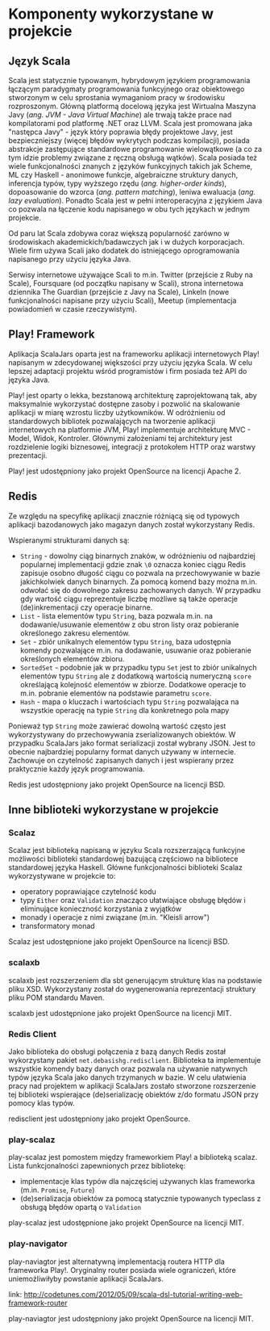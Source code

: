 # Komponenty wykorzystane w projekcie

## Język Scala ##

Scala jest statycznie typowanym, hybrydowym językiem programowania łączącym paradygmaty programowania funkcyjnego oraz obiektowego stworzonym w celu sprostania wymaganiom pracy w środowisku rozproszonym. Główną platformą docelową języka jest Wirtualna Maszyna Javy (_ang. JVM - Java Virtual Machine_) ale trwają także prace nad kompilatorami pod platformę .NET oraz LLVM. Scala jest promowana jaka "następca Javy" - język który poprawia błędy projektowe Javy, jest bezpieczniejszy (więcej błędów wykrytych podczas kompilacji), posiada abstrakcje zastępujące standardowe programowanie wielowątkowe (a co za tym idzie problemy związane z ręczną obsługą wątków). Scala posiada też wiele funkcjonalności znanych z języków funkcyjnych takich jak Scheme, ML czy Haskell - anonimowe funkcje, algebraiczne struktury danych, inferencja typów, typy wyższego rzędu (_ang. higher-order kinds_), dopoasowanie do wzorca (_ang. pattern matching_), leniwa ewaluacja (_ang. lazy evaluation_). Ponadto Scala jest w pełni interoperacyjna z językiem Java co pozwala na łączenie kodu napisanego w obu tych językach w jednym projekcie.

Od paru lat Scala zdobywa coraz większą popularność zarówno w środowiskach akademickich/badawczych jak i w dużych korporacjach. Wiele firm używa Scali jako dodatek do istniejącego oprogramowania napisanego przy użyciu języka Java. 

Serwisy internetowe używające Scali to m.in. Twitter (przejście z Ruby na Scale), Foursquare (od początku napisany w Scali), strona internetowa dziennika The Guardian (przejście z Javy na Scale), LinkeIn (nowe funkcjonalności napisane przy użyciu Scali), Meetup (implementacja powiadomień w czasie rzeczywistym).

## Play! Framework  ##

Aplikacja ScalaJars oparta jest na frameworku aplikacji internetowych Play! napisanym w zdecydowanej większości przy użyciu języka Scala. W celu lepszej adaptacji projektu wśród programistów i firm posiada też API do języka Java.

Play! jest oparty o lekka, bezstanową architekturę zaprojektowaną tak, aby maksymalnie wykorzystać dostępne zasoby i pozwolić na skalowanie aplikacji w miarę wzrostu liczby użytkowników. W odróżnieniu od standardowych bibliotek pozwalających na tworzenie aplikacji internetowych na platformie JVM, Play! implementuje architekturę MVC - Model, Widok, Kontroler. Głównymi założeniami tej architektury jest rozdzielenie logiki biznesowej, integracji z protokołem HTTP oraz warstwy prezentacji.

Play! jest udostępniony jako projekt OpenSource na licencji Apache 2.

## Redis  ##

Ze względu na specyfikę aplikacji znacznie różniącą się od typowych aplikacji bazodanowych jako magazyn danych został wykorzystany Redis.

Wspieranymi strukturami danych są:

  * `String` - dowolny ciąg binarnych znaków, w odróżnieniu od najbardziej popularnej implementacji gdzie znak `\0` oznacza koniec ciągu Redis zapisuje osobno długość ciągu co pozwala na przechowywanie w bazie jakichkolwiek danych binarnych. Za pomocą komend bazy można m.in. odwołać się do dowolnego zakresu zachowanych danych. W przypadku gdy wartość ciągu reprezentuje liczbę możliwe są także operacje (de)inkrementacji czy operacje binarne.
  * `List` - lista elementów typu `String`, baza pozwala m.in. na dodawanie/usuwanie elementów z obu stron listy oraz pobieranie określonego zakresu elementów.
  * `Set` - zbiór unikalnych elementów typu `String`, baza udostępnia komendy pozwalające m.in. na dodawanie, usuwanie oraz pobieranie określonych elementów zbioru.
  * `SortedSet` - podobnie jak w przypadku typu `Set` jest to zbiór unikalnych elementów typu `String` ale z dodatkową wartością numeryczną `score` określającą kolejność elementów w zbiorze. Dodatkowe operacje to m.in. pobranie elementów na podstawie parametru `score`.
  * `Hash` - mapa o kluczach i wartościach typu `String` pozwalająca na wszystkie operację na typie `String` dla konkretnego pola mapy

Ponieważ typ `String` może zawierać dowolną wartość często jest wykorzystywany do przechowywania zserializowanych obiektów. W przypadku ScalaJars jako format serializacji został wybrany JSON. Jest to obecnie najbardziej popularny format danych używany w internecie. Zachowuje on czytelność zapisanych danych i jest wspierany przez praktycznie każdy język programowania.

Redis jest udostępniony jako projekt OpenSource na licencji BSD.

## Inne biblioteki wykorzystane w projekcie ##

### Scalaz ###

Scalaz jest biblioteką napisaną w języku Scala rozszerzającą funkcyjne możliwości biblioteki standardowej bazującą częściowo na bibliotece standardowej języka Haskell.
Główne funkcjonalności biblioteki Scalaz wykorzystywane w projekcie to:

* operatory poprawiające czytelność kodu
* typy `Either` oraz `Validation` znacząco ułatwiające obsługę błędów i eliminujące konieczność korzystania z wyjątków
* monady i operacje z nimi związane (m.in. "Kleisli arrow")
* transformatory monad

Scalaz jest udostępnione jako projekt OpenSource na licencji BSD.


### scalaxb ###

scalaxb jest rozszerzeniem dla sbt generującym strukturę klas na podstawie pliku XSD. Wykorzystany został do wygenerowania reprezentacji struktury pliku POM standardu Maven.

scalaxb jest udostępnione jako projekt OpenSource na licencji MIT.


### Redis Client ###

Jako biblioteka do obsługi połączenia z bazą danych Redis został wykorzystany pakiet `net.debasishg.redisclient`. Biblioteka ta implementuje wszystkie komendy bazy danych oraz pozwala na używanie natywnych typów języka Scala jako danych trzymanych w bazie. W celu ułatwienia pracy nad projektem w aplikacji ScalaJars zostało stworzone rozszerzenie tej biblioteki wspierające (de)serializację obiektów z/do formatu JSON przy pomocy klas typów.

redisclient jest udostępniony jako projekt OpenSource.

### play-scalaz ###

play-scalaz jest pomostem między frameworkiem Play! a biblioteką scalaz. Lista funkcjonalności zapewnionych przez bibliotekę:

* implementacje klas typów dla najczęściej używanych klas frameworka (m.in. `Promise`, `Future`)
* (de)serializacja obiektów za pomocą statycznie typowanych typeclass z obsługą błędów opartą o `Validation` 

play-scalaz jest udostępnione jako projekt OpenSource na licencji MIT.

### play-navigator ###

play-naviagtor jest alternatywną implementacją routera HTTP dla frameworka Play!. Oryginalny router posiada wiele ograniczeń, które uniemożliwiłyby powstanie aplikacji ScalaJars.

link: http://codetunes.com/2012/05/09/scala-dsl-tutorial-writing-web-framework-router


play-naviagtor jest udostępniony jako projekt OpenSource na licencji MIT.


